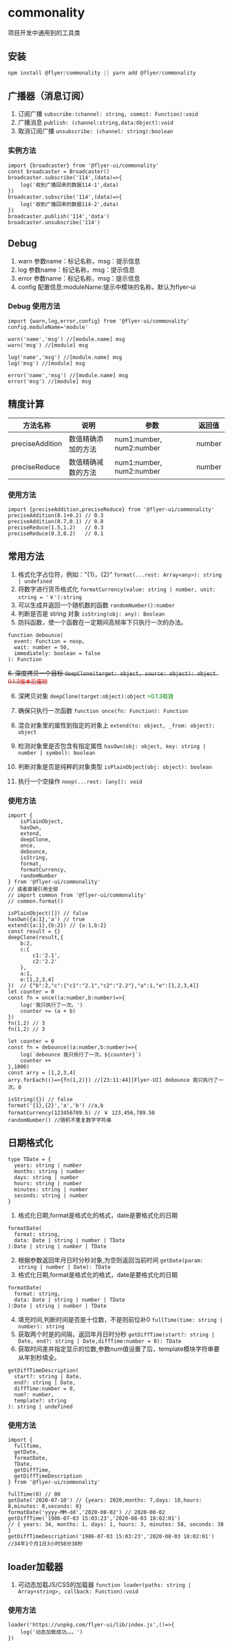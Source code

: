 <!--
 * @Author: pfzhengd
 * @Date: 2020-06-29 18:00:40
 * @LastEditors: pfzhengd
 * @LastEditTime: 2020-06-29 18:20:15
 * @Description: file content
--> 
# commonality
项目开发中通用到的工具类

## 安装
```js
npm install @flyer/commonality || yarn add @flyer/commonality
```

## 广播器（消息订阅）
1. 订阅广播 `subscribe:(channel: string, commit: Function):void`
2. 广播消息 `publish: (channel:string,data:Object):void`
3. 取消订阅广播 `unsubscribe: (channel: string):boolean`

### 实例方法
```JS
import {broadcaster} from '@flyer-ui/commonality'
const broadcaster = Broadcaster()
broadcaster.subscribe('114',(data)=>{
    log('收到广播回来的数据114-1',data)
})
broadcaster.subscribe('114',(data)=>{
    log('收到广播回来的数据114-2',data)
})
broadcaster.publish('114','data')
broadcaster.unsubscribe('114')
```

## Debug
1. warn 参数name：标记名称，msg：提示信息
2. log  参数name：标记名称，msg：提示信息
3. error 参数name：标记名称，msg：提示信息
4. config 配置信息:moduleName:提示中模块的名称，默认为flyer-ui

### Debug 使用方法
```JS
import {warn,log,error,config} from '@flyer-ui/commonality'
config.moduleName='module'

warn('name','msg') //[module.name] msg
warn('msg') //[module] msg

log('name','msg') //[module.name] msg
log('msg') //[module] msg

error('name','msg') //[module.name] msg
error('msg') //[module] msg

```

## 精度计算
| 方法名称 | 说明    | 参数  | 返回值   |
| -------- | ------- | ------- | --------------------------------- |
| preciseAddition |数值精确添加的方法|num1:number, num2:number|number|
| preciseReduce |数值精确减数的方法|num1:number, num2:number|number|

### 使用方法
```JS
import {preciseAddition,preciseReduce} from '@flyer-ui/commonality'
preciseAddition(0.1+0.2) // 0.3
preciseAddition(0.7,0.1) // 0.8
preciseReduce(1.5,1.2)   // 0.3
preciseReduce(0.3,0.2)   // 0.1
```

## 常用方法
1. 格式化字占位符，例如：”{1}，{2}“ `format(...rest: Array<any>): string | undefined `
2. 将数字进行货币格式化 `formatCurrency(value: string | number, unit: string = '￥'):string`
3. 可以生成并返回一个随机数的函数 `randomNumber():number`
4. 判断是否是 string 对象 `isString(obj: any): Boolean`
5. 防抖函数，使一个函数在一定期间高频率下只执行一次的办法。 
```JS
function debounce(
  event: Function = noop,
  wait: number = 50,
  immediately: boolean = false
): Function
```
~~6. 深度拷贝一个目标 `deepClone(target: object, source: object): object `<font color='red' size='2'>0.1.2版本后废除</font>~~  

6. 深拷贝对象 `deepClone(target:object):object`<font color='green' size='2'> >0.1.3有效</font>

7. 确保只执行一次函数 `function once(fn: Function): Function `
8. 混合对象里的属性到指定的对象上 `extend(to: object, _from: object): object`
9. 检测对象里是否包含有指定属性 `hasOwn(obj: object, key: string | number | symbol): boolean`
10. 判断对象是否是纯粹的对象类型 `isPlainObject(obj: object): boolean`
11. 执行一个空操作 `noop(...rest: [any]): void`

### 使用方法
```JS
import {
    isPlainObject,
    hasOwn,
    extend,
    deepClone,
    once,
    debounce,
    isString,
    format,
    formatCurrency,
    randomNumber
} from '@flyer-ui/commonality'
// 或者直接引用全部
// import common from '@flyer-ui/commonality'
// common.format()

isPlainObject([]) // false
hasOwn({a:1},'a') // true
extend({a:1},{b:2}) // {a:1,b:2}
const result = {} 
deepClone(result,{
    b:2,
    c:{
        c1:'2.1',
        c2:'2.2'
    },
    a:1,
    e:[1,2,3,4]
})  // {"b":2,"c":{"c1":"2.1","c2":"2.2"},"a":1,"e":[1,2,3,4]}
let counter = 0
const fn = once((a:number,b:number)=>{
    log('我只执行了一次。')
    counter += (a + b)
})
fn(1,2) // 3
fn(1,2) // 3

let counter = 0
const fn = debounce((a:number,b:number)=>{
    log(`debounce 我只执行了一次。${counter}`)
    counter ++
},1000)
const arry = [1,2,3,4]
arry.forEach(()=>{fn(1,2)}) //[23:11:44][Flyer-UI] debounce 我只执行了一次。0

isString({}) // false
format('{1},{2}','a','b') //a,b
formatCurrency(123456789.5) // ￥ 123,456,789.50
randomNumber() //随机不重复数字字符串
```

## 日期格式化
```JS
type TDate = {
  years: string | number
  months: string | number
  days: string | number
  hours: string | number
  minutes: string | number
  seconds: string | number
}
```
1. 格式化日期,format是格式化的格式，date是要格式化的日期 
```JS
formatDate(
  format: string,
  data: Date | string | number | TDate
):Date | string | number | TDate
```
2. 根据参数返回年月日时分秒对象,为空则返回当前时间 `getDate(param: string | number | Date): TDate `
3. 格式化日期,format是格式化的格式，date是要格式化的日期 
```JS
formatDate(
  format: string,
  data: Date | string | number | TDate
):Date | string | number | TDate
```
4. 填充时间,判断时间是否是十位数，不是则前位补0 `fullTime(time: string | number): string`
5. 获取两个时是的间隔，返回年月日时分秒 
`getDiffTime(start?: string | Date, end?: string | Date,diffTime:number = 0): TDate`
6. 获取时间差并指定显示的位数,参数num值设置了后，template模块字符串要从年到秒填全。
```JS
getDiffTimeDescription(
  start?: string | Date,
  end?: string | Date,
  diffTime:number = 0,
  num?: number,
  template?: string
): string | undefined
```

### 使用方法

```JS
import {
  fullTime,
  getDate,
  formatDate,
  TDate,
  getDiffTime,
  getDiffTimeDescription
} from '@flyer-ui/commonality'

fullTime(0) // 00
getDate('2020-07-10') // {years: 2020,months: 7,days: 10,hours: 8,minutes: 0,seconds: 0}
formatDate('yyyy-MM-dd','2020-08-02') // 2020-08-02
getDiffTime('1986-07-03 15:03:23','2020-08-03 18:02:01') 
// { years: 34, months: 1, days: 1, hours: 3, minutes: 58, seconds: 38 }
getDiffTimeDescription('1986-07-03 15:03:23','2020-08-03 18:02:01')
//34年1个月1日3小时58分38秒
```

## loader加载器
1. 可动态加载JS/CSS的加载器 `function loader(paths: string | Array<string>, callback: Function):void `

### 使用方法
```JS
loader('https://unpkg.com/flyer-ui/lib/index.js',()=>{
    log('动态加载成功。。。')
})
```

